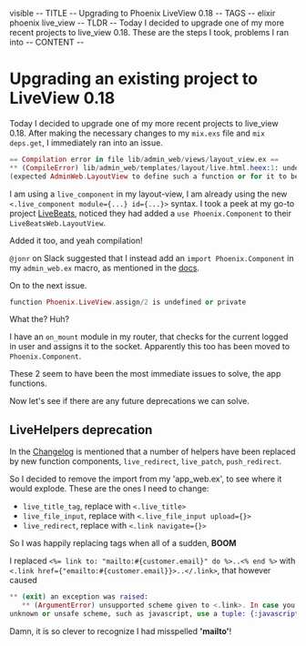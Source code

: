 visible
-- TITLE --
Upgrading to Phoenix LiveView 0.18
-- TAGS --
elixir
phoenix
live_view
-- TLDR --
Today I decided to upgrade one of my more recent projects to live_view 0.18.
These are the steps I took, problems I ran into
-- CONTENT --
# Upgrading an existing project to LiveView 0.18

Today I decided to upgrade one of my more recent projects to live_view 0.18.
After making the necessary changes to my `mix.exs` file and `mix deps.get`, I immediately ran into an issue.

```elixir
== Compilation error in file lib/admin_web/views/layout_view.ex ==
** (CompileError) lib/admin_web/templates/layout/live.html.heex:1: undefined function live_component/1
(expected AdminWeb.LayoutView to define such a function or for it to be imported, but none are available)
```

I am using a `live_component` in my layout-view, I am already using the new `<.live_component module={...} id={...}>` syntax.
I took a peek at my go-to project [LiveBeats](https://github.com/fly-apps/live_beats), noticed they had added a `use Phoenix.Component` to their `LiveBeatsWeb.LayoutView`.

Added it too, and yeah compilation! 

`@jonr` on Slack suggested that I instead add an `import Phoenix.Component` in my `admin_web.ex` macro, as mentioned in the [docs](https://hexdocs.pm/phoenix_live_view/installation.html#existing-projects).

On to the next issue.

```elixir
function Phoenix.LiveView.assign/2 is undefined or private
```

What the? Huh? 

I have an `on_mount` module in my router, that checks for the current logged in user and assigns it to the socket.
Apparently this too has been moved to `Phoenix.Component`.

These 2 seem to have been the most immediate issues to solve, the app functions.

Now let's see if there are any future deprecations we can solve.

## LiveHelpers deprecation
In the [Changelog](https://hexdocs.pm/phoenix_live_view/changelog.html#0-18-0-2022-09-20) is mentioned that a number of helpers have been replaced by new function components, `live_redirect`, `live_patch`, `push_redirect`.

So I decided to remove the import from my 'app_web.ex', to see where it would explode.
These are the ones I need to change:
 - `live_title_tag`, replace with `<.live_title>`
 - `live_file_input`, replace with `<.live_file_input upload={}>`
 - `live_redirect`, replace with `<.link navigate={}>`

 So I was happily replacing tags when all of a sudden, **BOOM**

 I replaced `<%= link to: "mailto:#{customer.email}" do %>..<% end %>` with `<.link href={"emailto:#{customer.email}}>..</.link>`, that however caused 

 ```elixir
** (exit) an exception was raised:
    ** (ArgumentError) unsupported scheme given to <.link>. In case you want to link to an
unknown or unsafe scheme, such as javascript, use a tuple: {:javascript, rest}
 ```

 Damn, it is so clever to recognize I had misspelled **'mailto'**!



